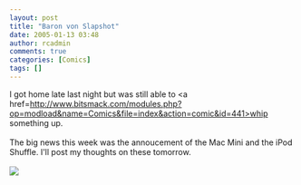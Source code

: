 ```yaml
---
layout: post
title: "Baron von Slapshot"
date: 2005-01-13 03:48
author: rcadmin
comments: true
categories: [Comics]
tags: []
---
```

I got home late last night but was still able to <a href=http://www.bitsmack.com/modules.php?op=modload&name=Comics&file=index&action=comic&id=441>whip something up.</a><br />
<br />
The big news this week was the annoucement of the Mac Mini and the iPod Shuffle. I'll post my thoughts on these tomorrow.<Br><br><!--more--><img src='http://dl.bitsmack.com/comics/20050113.png'   />
